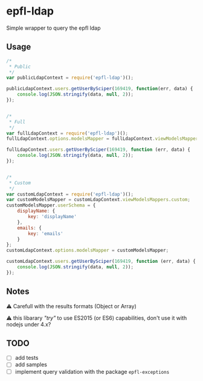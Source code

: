 ﻿# epfl-ldap

Simple wrapper to query the epfl ldap

## Usage
```js
/*
 * Public
 */
var publicLdapContext = require('epfl-ldap')();

publicLdapContext.users.getUserBySciper(169419, function(err, data) {
    console.log(JSON.stringify(data, null, 2));
});


/*
 * Full
 */
var fullLdapContext = require('epfl-ldap')();
fullLdapContext.options.modelsMapper = fullLdapContext.viewModelsMappers.full;

fullLdapContext.users.getUserBySciper(169419, function (err, data) {
    console.log(JSON.stringify(data, null, 2));
});


/*
 * Custom
 */
var customLdapContext = require('epfl-ldap')();
var customModelsMapper = customLdapContext.viewModelsMappers.custom;
customModelsMapper.userSchema = {
    displayName: {
        key: 'displayName'
    },
    emails: {
        key: 'emails'
    }
};
customLdapContext.options.modelsMapper = customModelsMapper;

customLdapContext.users.getUserBySciper(169419, function (err, data) {
    console.log(JSON.stringify(data, null, 2));
});
```

## Notes

⚠ Carefull with the results formats (Object or Array)

⚠ this libarary *"try"* to use ES2015 (or ES6) capabilities, don't use it with nodejs under 4.x?



## TODO

- [ ] add tests
- [ ] add samples
- [ ] implement query validation with the package `epfl-exceptions`
